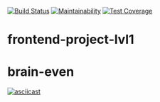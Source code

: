 [![Build Status](https://travis-ci.com/kostyawhite/frontend-project-lvl1.svg?branch=master)](https://travis-ci.com/kostyawhite/frontend-project-lvl1)
[![Maintainability](https://api.codeclimate.com/v1/badges/a57b0b865d1f6577b01d/maintainability)](https://codeclimate.com/github/kostyawhite/frontend-project-lvl1/maintainability)
[![Test Coverage](https://api.codeclimate.com/v1/badges/a57b0b865d1f6577b01d/test_coverage)](https://codeclimate.com/github/kostyawhite/frontend-project-lvl1/test_coverage)

# frontend-project-lvl1

# brain-even
[![asciicast](https://asciinema.org/a/263890.svg)](https://asciinema.org/a/263890)
